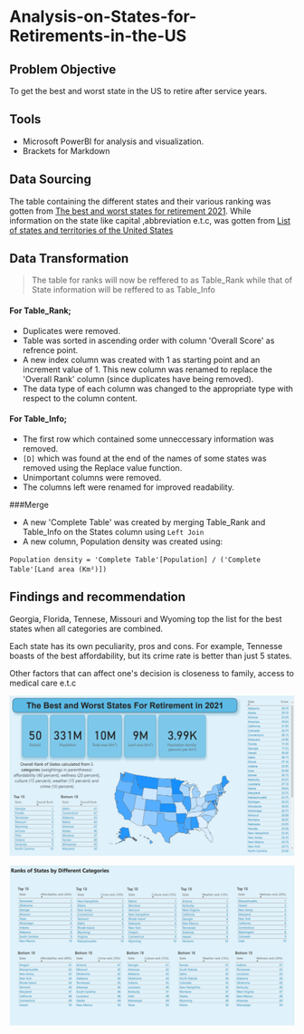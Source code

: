 # Analysis-on-States-for-Retirements-in-the-US

## Problem Objective
To get the best and worst state in the US to retire after service years.
## Tools
- Microsoft PowerBI for analysis and visualization.
- Brackets for Markdown

## Data Sourcing
The table containing the different states and their various ranking was gotten from [The best and worst states for retirement 2021](https://www.bankrate.com/retirement/best-and-worst-states-for-retirement/#3). While information on the state like capital ,abbreviation e.t.c, was gotten from [List of states and territories of the United States](https://en.wikipedia.org/wiki/List_of_states_and_territories_of_the_United_States)
## Data Transformation
> The table for ranks will now be reffered to as Table_Rank while that of State information will be reffered to as Table_Info

#### For Table_Rank;
- Duplicates were removed.
- Table was sorted in ascending order with column 'Overall Score' as refrence point.
- A new index column was created with 1 as starting point and an increment value of 1. This new column was renamed to replace the 'Overall Rank' column (since duplicates have being removed).
- The data type of each column was changed to the appropriate type with respect to the column content.

#### For Table_Info;
- The first row which contained some unneccessary information was removed.
- `[D]` which was found at the end of the names of some states was removed using the Replace value function.
- Unimportant columns were removed.
- The columns left were renamed for improved readability.

###Merge
-  A new 'Complete Table' was created by merging Table_Rank and Table_Info on the States column using `Left Join`
- A new column, Population density was created using:

`Population density = 'Complete Table'[Population] / ('Complete Table'[Land area (Km²)])`

## Findings and recommendation

Georgia, Florida, Tennese, Missouri and Wyoming top the list  for the best states when all categories are combined.

Each state has its own peculiarity, pros and cons. For example, Tennesse boasts of the best affordability, but its crime rate is better than just 5 states.

Other factors that can affect one's decision is closeness to family, access to medical care e.t.c

![Report page 1](https://github.com/Zion-Zion/Analysis-on-States-for-Retirements-in-the-US/blob/main/best%20and%20worst%20state%201.png)

![Report page 2](https://github.com/Zion-Zion/Analysis-on-States-for-Retirements-in-the-US/blob/main/best%20and%20worst%20state%202.png)
